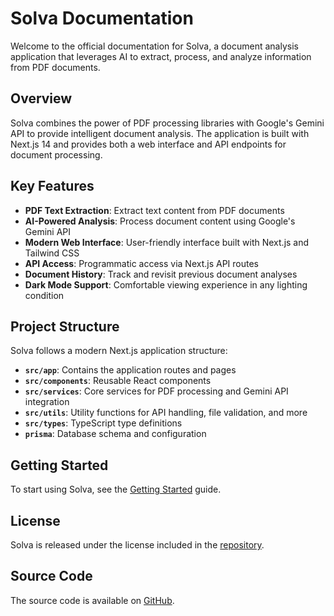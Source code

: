 # Solva Documentation

Welcome to the official documentation for Solva, a document analysis application that leverages AI to extract, process, and analyze information from PDF documents.

## Overview

Solva combines the power of PDF processing libraries with Google's Gemini API to provide intelligent document analysis. The application is built with Next.js 14 and provides both a web interface and API endpoints for document processing.

## Key Features

- **PDF Text Extraction**: Extract text content from PDF documents
- **AI-Powered Analysis**: Process document content using Google's Gemini API
- **Modern Web Interface**: User-friendly interface built with Next.js and Tailwind CSS
- **API Access**: Programmatic access via Next.js API routes
- **Document History**: Track and revisit previous document analyses
- **Dark Mode Support**: Comfortable viewing experience in any lighting condition

## Project Structure

Solva follows a modern Next.js application structure:

- **`src/app`**: Contains the application routes and pages
- **`src/components`**: Reusable React components
- **`src/services`**: Core services for PDF processing and Gemini API integration
- **`src/utils`**: Utility functions for API handling, file validation, and more
- **`src/types`**: TypeScript type definitions
- **`prisma`**: Database schema and configuration

## Getting Started

To start using Solva, see the [Getting Started](user-guide/getting-started.md) guide.

## License

Solva is released under the license included in the [repository](about/license.md).

## Source Code

The source code is available on [GitHub](https://github.com/anshulchahar/solva).
